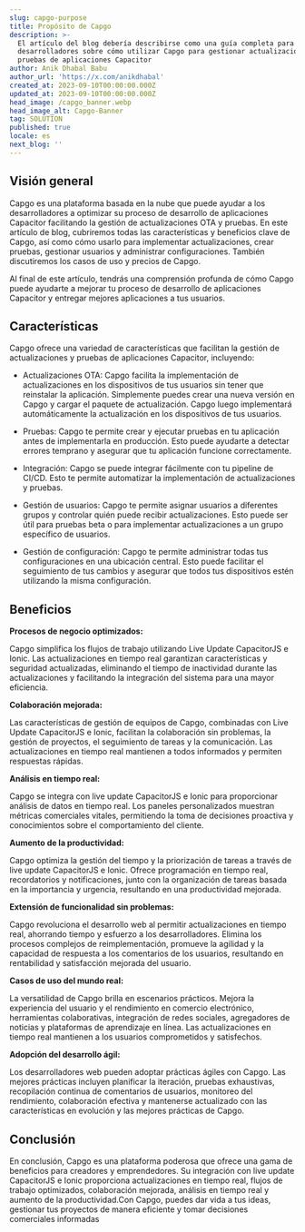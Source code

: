 ```yaml
---
slug: capgo-purpose
title: Propósito de Capgo
description: >-
  El artículo del blog debería describirse como una guía completa para
  desarrolladores sobre cómo utilizar Capgo para gestionar actualizaciones y
  pruebas de aplicaciones Capacitor
author: Anik Dhabal Babu
author_url: 'https://x.com/anikdhabal'
created_at: 2023-09-10T00:00:00.000Z
updated_at: 2023-09-10T00:00:00.000Z
head_image: /capgo_banner.webp
head_image_alt: Capgo-Banner
tag: SOLUTION
published: true
locale: es
next_blog: ''
---
```


## Visión general

Capgo es una plataforma basada en la nube que puede ayudar a los desarrolladores a optimizar su proceso de desarrollo de aplicaciones Capacitor facilitando la gestión de actualizaciones OTA y pruebas. En este artículo de blog, cubriremos todas las características y beneficios clave de Capgo, así como cómo usarlo para implementar actualizaciones, crear pruebas, gestionar usuarios y administrar configuraciones. También discutiremos los casos de uso y precios de Capgo.

Al final de este artículo, tendrás una comprensión profunda de cómo Capgo puede ayudarte a mejorar tu proceso de desarrollo de aplicaciones Capacitor y entregar mejores aplicaciones a tus usuarios.

## Características

Capgo ofrece una variedad de características que facilitan la gestión de actualizaciones y pruebas de aplicaciones Capacitor, incluyendo:

* Actualizaciones OTA: Capgo facilita la implementación de actualizaciones en los dispositivos de tus usuarios sin tener que reinstalar la aplicación. Simplemente puedes crear una nueva versión en Capgo y cargar el paquete de actualización. Capgo luego implementará automáticamente la actualización en los dispositivos de tus usuarios.

* Pruebas: Capgo te permite crear y ejecutar pruebas en tu aplicación antes de implementarla en producción. Esto puede ayudarte a detectar errores temprano y asegurar que tu aplicación funcione correctamente.

* Integración: Capgo se puede integrar fácilmente con tu pipeline de CI/CD. Esto te permite automatizar la implementación de actualizaciones y pruebas.

* Gestión de usuarios: Capgo te permite asignar usuarios a diferentes grupos y controlar quién puede recibir actualizaciones. Esto puede ser útil para pruebas beta o para implementar actualizaciones a un grupo específico de usuarios.

* Gestión de configuración: Capgo te permite administrar todas tus configuraciones en una ubicación central. Esto puede facilitar el seguimiento de tus cambios y asegurar que todos tus dispositivos estén utilizando la misma configuración.

## Beneficios

**Procesos de negocio optimizados:**

Capgo simplifica los flujos de trabajo utilizando Live Update CapacitorJS e Ionic. Las actualizaciones en tiempo real garantizan características y seguridad actualizadas, eliminando el tiempo de inactividad durante las actualizaciones y facilitando la integración del sistema para una mayor eficiencia.

**Colaboración mejorada:**

Las características de gestión de equipos de Capgo, combinadas con Live Update CapacitorJS e Ionic, facilitan la colaboración sin problemas, la gestión de proyectos, el seguimiento de tareas y la comunicación. Las actualizaciones en tiempo real mantienen a todos informados y permiten respuestas rápidas.

**Análisis en tiempo real:**

Capgo se integra con live update CapacitorJS e Ionic para proporcionar análisis de datos en tiempo real. Los paneles personalizados muestran métricas comerciales vitales, permitiendo la toma de decisiones proactiva y conocimientos sobre el comportamiento del cliente.

**Aumento de la productividad:**

Capgo optimiza la gestión del tiempo y la priorización de tareas a través de live update CapacitorJS e Ionic. Ofrece programación en tiempo real, recordatorios y notificaciones, junto con la organización de tareas basada en la importancia y urgencia, resultando en una productividad mejorada.

**Extensión de funcionalidad sin problemas:**

Capgo revoluciona el desarrollo web al permitir actualizaciones en tiempo real, ahorrando tiempo y esfuerzo a los desarrolladores. Elimina los procesos complejos de reimplementación, promueve la agilidad y la capacidad de respuesta a los comentarios de los usuarios, resultando en rentabilidad y satisfacción mejorada del usuario.

**Casos de uso del mundo real:**

La versatilidad de Capgo brilla en escenarios prácticos. Mejora la experiencia del usuario y el rendimiento en comercio electrónico, herramientas colaborativas, integración de redes sociales, agregadores de noticias y plataformas de aprendizaje en línea. Las actualizaciones en tiempo real mantienen a los usuarios comprometidos y satisfechos.

**Adopción del desarrollo ágil:**

Los desarrolladores web pueden adoptar prácticas ágiles con Capgo. Las mejores prácticas incluyen planificar la iteración, pruebas exhaustivas, recopilación continua de comentarios de usuarios, monitoreo del rendimiento, colaboración efectiva y mantenerse actualizado con las características en evolución y las mejores prácticas de Capgo.

## Conclusión

En conclusión, Capgo es una plataforma poderosa que ofrece una gama de beneficios para creadores y emprendedores. Su integración con live update CapacitorJS e Ionic proporciona actualizaciones en tiempo real, flujos de trabajo optimizados, colaboración mejorada, análisis en tiempo real y aumento de la productividad.Con Capgo, puedes dar vida a tus ideas, gestionar tus proyectos de manera eficiente y tomar decisiones comerciales informadas